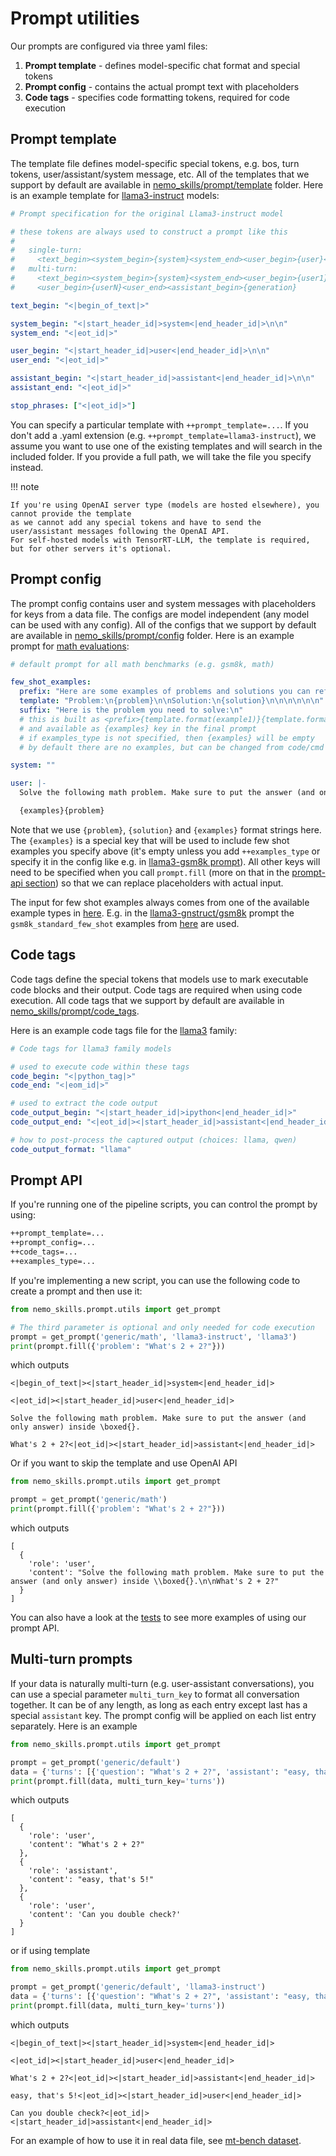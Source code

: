 # Prompt utilities

Our prompts are configured via three yaml files:

1. **Prompt template** - defines model-specific chat format and special tokens
2. **Prompt config** - contains the actual prompt text with placeholders  
3. **Code tags** - specifies code formatting tokens, required for code execution


## Prompt template

The template file defines model-specific special tokens, e.g. bos, turn tokens,
user/assistant/system message, etc. All of the
templates that we support by default are available in
[nemo_skills/prompt/template](https://github.com/NVIDIA/NeMo-Skills/tree/main/nemo_skills/prompt/template)
folder. Here is an example template for
[llama3-instruct](https://github.com/NVIDIA/NeMo-Skills/tree/main/nemo_skills/prompt/template/llama3-instruct.yaml) models:

```yaml
# Prompt specification for the original Llama3-instruct model

# these tokens are always used to construct a prompt like this
#
#   single-turn:
#     <text_begin><system_begin>{system}<system_end><user_begin>{user}<user_end><assistant_begin>{generation}
#   multi-turn:
#     <text_begin><system_begin>{system}<system_end><user_begin>{user1}<user_end><assistant_begin>{assistant1}<assistant_end>...
#     <user_begin>{userN}<user_end><assistant_begin>{generation}

text_begin: "<|begin_of_text|>"

system_begin: "<|start_header_id|>system<|end_header_id|>\n\n"
system_end: "<|eot_id|>"

user_begin: "<|start_header_id|>user<|end_header_id|>\n\n"
user_end: "<|eot_id|>"

assistant_begin: "<|start_header_id|>assistant<|end_header_id|>\n\n"
assistant_end: "<|eot_id|>"

stop_phrases: ["<|eot_id|>"]
```

You can specify a particular template with `++prompt_template=...`. If you don't add a .yaml extension (e.g.
`++prompt_template=llama3-instruct`), we assume you want to use one of the existing templates and will search
in the included folder. If you provide a full path, we will take the file you specify instead.

!!! note

    If you're using OpenAI server type (models are hosted elsewhere), you cannot provide the template
    as we cannot add any special tokens and have to send the user/assistant messages following the OpenAI API.
    For self-hosted models with TensorRT-LLM, the template is required, but for other servers it's optional.

## Prompt config

The prompt config contains user and system messages with placeholders for keys from a data file.
The configs are model independent (any model can be used with any config).
All of the configs that we support by default are available in
[nemo_skills/prompt/config](https://github.com/NVIDIA/NeMo-Skills/tree/main/nemo_skills/prompt/config)
folder. Here is an example prompt for
[math evaluations](https://github.com/NVIDIA/NeMo-Skills/tree/main/nemo_skills/prompt/config/generic/math.yaml):

```yaml
# default prompt for all math benchmarks (e.g. gsm8k, math)

few_shot_examples:
  prefix: "Here are some examples of problems and solutions you can refer to.\n\n"
  template: "Problem:\n{problem}\n\nSolution:\n{solution}\n\n\n\n\n\n"
  suffix: "Here is the problem you need to solve:\n"
  # this is built as <prefix>{template.format(example1)}{template.format(example2)}...{template.format(exampleN)}<suffix>
  # and available as {examples} key in the final prompt
  # if examples_type is not specified, then {examples} will be empty
  # by default there are no examples, but can be changed from code/cmd

system: ""

user: |-
  Solve the following math problem. Make sure to put the answer (and only answer) inside \boxed{{}}.

  {examples}{problem}
```

Note that we use `{problem}`, `{solution}` and `{examples}` format strings here. The `{examples}` is a special
key that will be used to include few shot examples you specify above (it's empty unless you add `++examples_type` or
specify it in the config like e.g. in
[llama3-gsm8k prompt](https://github.com/NVIDIA/NeMo-Skills/tree/main/nemo_skills/prompt/config/generic/gsm8k.yaml)).
All other keys will need to be specified when you call `prompt.fill`
(more on that in the [prompt-api section](#prompt-api)) so that we can replace placeholders with actual input.

The input for few shot examples always comes from one of the available example types in
[here](https://github.com/NVIDIA/NeMo-Skills/tree/main/nemo_skills/prompt/few_shot_examples/__init__.py). E.g. in the
[llama3-gnstruct/gsm8k](https://github.com/NVIDIA/NeMo-Skills/tree/main/nemo_skills/prompt/config/llama3-instruct/gsm8k.yaml)
prompt the `gsm8k_standard_few_shot` examples from
[here](https://github.com/NVIDIA/NeMo-Skills/tree/main/nemo_skills/prompt/few_shot_examples/gsm8k.py) are used.


## Code tags

Code tags define the special tokens that models use to mark executable code blocks and their output. Code tags are required when using code execution.
All code tags that we support by default are available in
[nemo_skills/prompt/code_tags](https://github.com/NVIDIA/NeMo-Skills/tree/main/nemo_skills/prompt/code_tags).

Here is an example code tags file for the [llama3](https://github.com/NVIDIA/NeMo-Skills/tree/main/nemo_skills/prompt/code_tags/llama3.yaml) family:

```yaml
# Code tags for llama3 family models

# used to execute code within these tags
code_begin: "<|python_tag|>"
code_end: "<|eom_id|>"

# used to extract the code output
code_output_begin: "<|start_header_id|>ipython<|end_header_id|>"
code_output_end: "<|eot_id|><|start_header_id|>assistant<|end_header_id|>"

# how to post-process the captured output (choices: llama, qwen)
code_output_format: "llama"
```

## Prompt API

If you're running one of the pipeline scripts, you can control the prompt by using:

```bash
++prompt_template=...
++prompt_config=...
++code_tags=...
++examples_type=...
```

If you're implementing a new script, you can use the following code to create a prompt and then use it:

```python
from nemo_skills.prompt.utils import get_prompt

# The third parameter is optional and only needed for code execution
prompt = get_prompt('generic/math', 'llama3-instruct', 'llama3')
print(prompt.fill({'problem': "What's 2 + 2?"}))
```

which outputs

```python-console
<|begin_of_text|><|start_header_id|>system<|end_header_id|>

<|eot_id|><|start_header_id|>user<|end_header_id|>

Solve the following math problem. Make sure to put the answer (and only answer) inside \boxed{}.

What's 2 + 2?<|eot_id|><|start_header_id|>assistant<|end_header_id|>
```

Or if you want to skip the template and use OpenAI API

```python
from nemo_skills.prompt.utils import get_prompt

prompt = get_prompt('generic/math')
print(prompt.fill({'problem': "What's 2 + 2?"}))
```

which outputs

```python-console
[
  {
    'role': 'user',
    'content': "Solve the following math problem. Make sure to put the answer (and only answer) inside \\boxed{}.\n\nWhat's 2 + 2?"
  }
]
```

You can also have a look at the [tests](https://github.com/NVIDIA/NeMo-Skills/tree/main/tests/test_prompts.py) to see more examples of using our prompt API.


## Multi-turn prompts

If your data is naturally multi-turn (e.g. user-assistant conversations), you can use a special parameter `multi_turn_key` to format
all conversation together. It can be of any length, as long as each entry except last has a special `assistant` key. The prompt config
will be applied on each list entry separately. Here is an example

```python
from nemo_skills.prompt.utils import get_prompt

prompt = get_prompt('generic/default')
data = {'turns': [{'question': "What's 2 + 2?", 'assistant': "easy, that's 5!"}, {'question': 'Can you double check?'}]}
print(prompt.fill(data, multi_turn_key='turns'))
```

which outputs

```python-console
[
  {
    'role': 'user',
    'content': "What's 2 + 2?"
  },
  {
    'role': 'assistant',
    'content': "easy, that's 5!"
  },
  {
    'role': 'user',
    'content': 'Can you double check?'
  }
]
```

or if using template

```python
from nemo_skills.prompt.utils import get_prompt

prompt = get_prompt('generic/default', 'llama3-instruct')
data = {'turns': [{'question': "What's 2 + 2?", 'assistant': "easy, that's 5!"}, {'question': 'Can you double check?'}]}
print(prompt.fill(data, multi_turn_key='turns'))
```

which outputs

```python-console
<|begin_of_text|><|start_header_id|>system<|end_header_id|>

<|eot_id|><|start_header_id|>user<|end_header_id|>

What's 2 + 2?<|eot_id|><|start_header_id|>assistant<|end_header_id|>

easy, that's 5!<|eot_id|><|start_header_id|>user<|end_header_id|>

Can you double check?<|eot_id|><|start_header_id|>assistant<|end_header_id|>
```

For an example of how to use it in real data file, see [mt-bench dataset](https://github.com/NVIDIA/NeMo-Skills/tree/main/nemo_skills/dataset/mt-bench).
